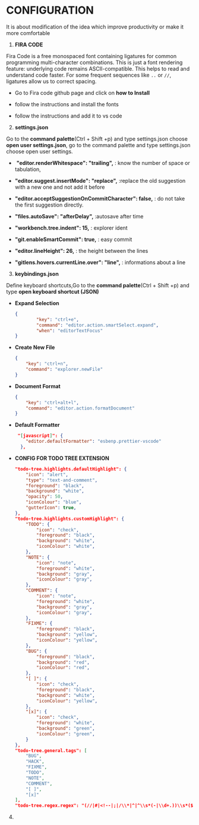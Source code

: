 # CONFIGURATION

It is about modification of the idea which improve productivity or make it more comfortable

1. **FIRA CODE**

Fira Code is a free monospaced font containing ligatures for common programming multi-character combinations. This is just a font rendering feature: underlying code remains ASCII-compatible. This helps to read and understand code faster. For some frequent sequences like `..` or `//`, ligatures allow us to correct spacing.

- Go to Fira code github page and click on **how to Install**

- follow the instructions and install the fonts

- follow the instructions and add it to vs code
2. **settings.json**

Go to the **command palette**(Ctrl + Shift +p) and type settings.json choose **open user settings.json**, go to the command palette and type settings.json choose open user settings.

-  **"editor.renderWhitespace": "trailing",** : know the number of space or tabulation,

- **"editor.suggest.insertMode": "replace",** :replace the old suggestion with a new one and not add it before

- **"editor.acceptSuggestionOnCommitCharacter": false,** : do not take the first suggestion directly.

- **"files.autoSave": "afterDelay",** :autosave after time

- **"workbench.tree.indent": 15,** : explorer ident

- **"git.enableSmartCommit": true,** : easy commit

- **"editor.lineHeight": 26,** : the height between the lines

- **"gitlens.hovers.currentLine.over": "line",** : informations about a line
3. **keybindings.json**

Define keyboard shortcuts,Go to the **command palette**(Ctrl + Shift +p) and type   **open keyboard shortcut (JSON)**

- **Expand Selection**
  
  ```json
  {
          "key": "ctrl+e",
          "command": "editor.action.smartSelect.expand",
          "when": "editorTextFocus"
  }
  ```

- **Create New File**
  
  ```json
  {
      "key": "ctrl+n",
      "command": "explorer.newFile"
  }
  ```

- **Document Format**
  
  ```json
  {
      "key": "ctrl+alt+l",
      "command": "editor.action.formatDocument"
  }
  ```

- **Default Formatter**
  
  ```json
   "[javascript]": {
      "editor.defaultFormatter": "esbenp.prettier-vscode"
    },
  ```

- **CONFIG FOR TODO TREE EXTENSION**
  
  ```json
  "todo-tree.highlights.defaultHighlight": {
      "icon": "alert",
      "type": "text-and-comment",
      "foreground": "black",
      "background": "white",
      "opacity": 50,
      "iconColour": "blue",
      "gutterIcon": true,
  },
  "todo-tree.highlights.customHighlight": {
      "TODO": {
          "icon": "check",
          "foreground": "black",
          "background": "white",
          "iconColour": "white",
      },
      "NOTE": {
          "icon": "note",
          "foreground": "white",
          "background": "gray",
          "iconColour": "gray",
      },
      "COMMENT": {
          "icon": "note",
          "foreground": "white",
          "background": "gray",
          "iconColour": "gray",
      },
      "FIXME": {
          "foreground": "black",
          "background": "yellow",
          "iconColour": "yellow",
      },
      "BUG": {
          "foreground": "black",
          "background": "red",
          "iconColour": "red",
      },
      "[ ]": {
          "icon": "check",
          "foreground": "black",
          "background": "white",
          "iconColour": "yellow",
      },
      "[x]": {
          "icon": "check",
          "foreground": "white",
          "background": "green",
          "iconColour": "green",
      }
  },
  "todo-tree.general.tags": [
      "BUG",
      "HACK",
      "FIXME",
      "TODO",
      "NOTE",
      "COMMENT",
      "[ ]",
      "[x]"
  ],
  "todo-tree.regex.regex": "(//|#|<!--|;|/\\*|^|^\\s*(-|\\d+.))\\s*($TAGS).*(\\n\\s*//\\s{2,}.*)*",
  ```
4. 
